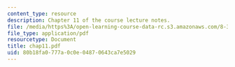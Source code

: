 ```yaml
---
content_type: resource
description: Chapter 11 of the course lecture notes.
file: /media/https%3A/open-learning-course-data-rc.s3.amazonaws.com/8-325-relativistic-quantum-field-theory-iii-spring-2003/80b18fa0777a0c0e04870643ca7e5029_chap11.pdf
file_type: application/pdf
resourcetype: Document
title: chap11.pdf
uid: 80b18fa0-777a-0c0e-0487-0643ca7e5029
---
```

